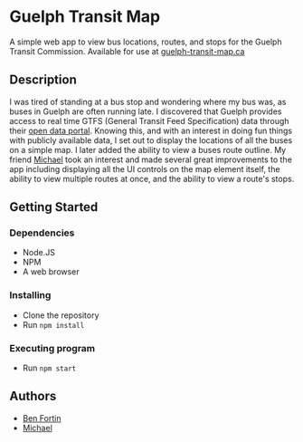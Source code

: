 # Guelph Transit Map

A simple web app to view bus locations, routes, and stops for the Guelph Transit Commission. Available for use at [guelph-transit-map.ca](https://guelph-transit-map.ca)

## Description

I was tired of standing at a bus stop and wondering where my bus was, as buses in Guelph are often running late. I discovered that Guelph provides access to real time GTFS (General Transit Feed Specification) data through their [open data portal](http://data.open.guelph.ca/group/transportation). Knowing this, and with an interest in doing fun things with publicly available data, I set out to display the locations of all the buses on a simple map. I later added the ability to view a buses route outline. My friend [Michael](https://github.com/mrusse) took an interest and made several great improvements to the app including displaying all the UI controls on the map element itself, the ability to view multiple routes at once, and the ability to view a route's stops.

## Getting Started

### Dependencies

* Node.JS
* NPM
* A web browser

### Installing

* Clone the repository
* Run `npm install`

### Executing program

* Run `npm start`

## Authors

* [Ben Fortin](https://github.com/BenFort)
* [Michael](https://github.com/mrusse)
